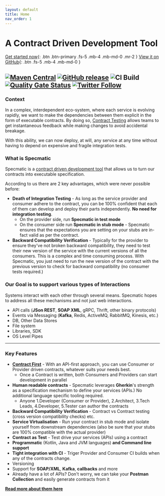 ```yaml
---
layout: default
title: Home
nav_order: 1
---
```

# A Contract Driven Development Tool

[Get started now](/getting_started.html){: .btn .btn-primary .fs-5 .mb-4 .mb-md-0 .mr-2 } [View it on GitHub](//github.com/znsio/specmatic){: .btn .fs-5 .mb-4 .mb-md-0 }

[![Maven Central](https://img.shields.io/maven-central/v/in.specmatic/specmatic-core.svg)](https://mvnrepository.com/artifact/in.specmatic/specmatic-core) [![GitHub release](https://img.shields.io/github/release/znsio/specmatic.svg)](https://github.com/znsio/specmatic/releases) ![CI Build](https://github.com/znsio/specmatic/workflows/CI%20Build/badge.svg) [![Quality Gate Status](https://sonarcloud.io/api/project_badges/measure?project=znsio_specmatic&metric=alert_status)](https://sonarcloud.io/dashboard?id=znsio_specmatic) [![Twitter Follow](https://img.shields.io/twitter/follow/specmatic.svg?style=social&label=Follow)](https://twitter.com/specmatic)
---
### Context

In a complex, interdependent eco-system, where each service is evolving rapidly, we want to make the dependencies between them explicit in the form of executable contracts. By doing so, [Contract Testing](/contract_testing.html) allows teams to get instantaneous feedback while making changes to avoid accidental breakage.

With this ability, we can now deploy, at will, any service at any time without having to depend on expensive and fragile integration tests.

### What is Specmatic
Specmatic is a [contract driven development tool](/faqs.html#what-is-contract-first) that allows us to turn our contracts into executable specification.

According to us there are 2 key advantages, which were never possible before:
* **Death of Integration Testing** - As long as the service provider and consumer adhere to the contract, you can be 100% confident that each of them can develop and deploy their parts independently. **No need for integration testing**. 
    - On the provider side, run **Specmatic in test mode** 
    - On the consumer side run **Specmatic in stub mode** - Specmatic ensures that the expectations you are setting on your stubs are in-fact valid as per the contract.
* **Backward Compatibility Verification** - Typically for the provider to ensure they've not broken backward compatibility, they need to test their new version of the service with the current versions of all the consumers. This is a complex and time consuming process. With Specmatic, you just need to run the new version of the contract with the previous version to check for backward compatibility (no consumer tests required.)

### Our Goal is to support various types of Interactions
Systems interact with each other through several means. Specmatic hopes to address all these mechanisms and not just web interactions.
* API calls (**JSon REST**, **SOAP XML**, gRPC, Thrift, other binary protocols)
* Events via Messaging (**Kafka**, Redis, ActiveMQ, RabbitMQ, Kinesis, etc.)
* DB, Other Data Stores
* File system
* Libraries, SDK 
* OS Level Pipes

---
### Key Features

* [**Contract First**](/faqs.html#what-is-contract-first) - With an API-first approach, you can use Consumer or Provider driven contracts, whatever suits your needs best.
  - Once a Contract is written, both Consumers and Providers can start development in parallel
* **Human readable contracts** - Specmatic leverages **Gherkin**'s strength as a specification mechanism to define your services (APIs.) No additional language specific tooling required.
  - Anyone 1.Developer (Consumer or Provider), 2.Architect, 3.Tech Leads, 4.Developer, 5.Tester can author the contracts
* **Backward Compatibility Verification** - Contract vs Contract testing (cross version compatibility checks) etc.
* **Service Virtualisation** - Run your contract in stub mode and isolate yourself from downstream dependencies (also be sure that your stubs are 100% compatible with the actual provider)
* **Contract as Test** - Test drive your services (APIs) using a contract
* **Programmatic** (Kotlin, Java and JVM languages) **and Command line support**
* **Tight integration with CI** - Triger Provider and Consumer CI builds when any of the contracts change.
* Versioning
* Support for **SOAP/XML**, **Kafka**, **callbacks** and more
* Already have a lot of APIs? Don't worry, we can take your **Postman Collection** and easily generate contracts from it

[**Read more about them here**](/Features.html)
